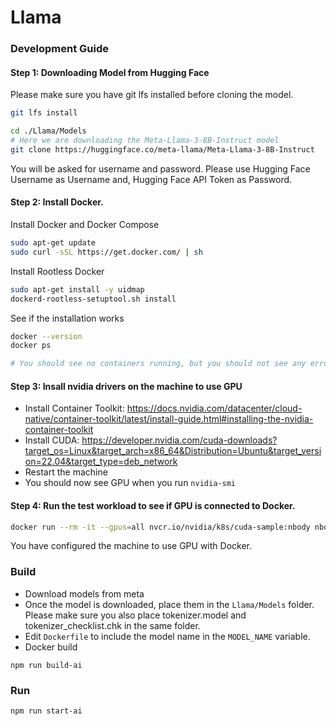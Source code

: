 # Llama 

### Development Guide

#### Step 1: Downloading Model from Hugging Face 

Please make sure you have git lfs installed before cloning the model. 

```bash
git lfs install
```

```bash
cd ./Llama/Models
# Here we are downloading the Meta-Llama-3-8B-Instruct model
git clone https://huggingface.co/meta-llama/Meta-Llama-3-8B-Instruct
```

You will be asked for username and password. 
Please use Hugging Face Username as Username and, 
Hugging Face API Token as Password. 

#### Step 2: Install Docker. 

Install Docker and Docker Compose 

```bash
sudo apt-get update
sudo curl -sSL https://get.docker.com/ | sh  
```

Install Rootless Docker

```bash
sudo apt-get install -y uidmap
dockerd-rootless-setuptool.sh install
```

See if the installation works

```bash
docker --version
docker ps 

# You should see no containers running, but you should not see any errors. 
```

#### Step 3: Insall nvidia drivers on the machine to use GPU

- Install Container Toolkit: https://docs.nvidia.com/datacenter/cloud-native/container-toolkit/latest/install-guide.html#installing-the-nvidia-container-toolkit
- Install CUDA: https://developer.nvidia.com/cuda-downloads?target_os=Linux&target_arch=x86_64&Distribution=Ubuntu&target_version=22.04&target_type=deb_network
- Restart the machine
- You should now see GPU when you run `nvidia-smi`

#### Step 4: Run the test workload to see if GPU is connected to Docker. 

```bash
docker run --rm -it --gpus=all nvcr.io/nvidia/k8s/cuda-sample:nbody nbody -gpu -benchmark
```

You have configured the machine to use GPU with Docker.


### Build 

- Download models from meta
- Once the model is downloaded, place them in the `Llama/Models` folder. Please make sure you also place tokenizer.model and tokenizer_checklist.chk in the same folder.
- Edit `Dockerfile` to include the model name in the `MODEL_NAME` variable.
- Docker build 

```
npm run build-ai
```

### Run

```
npm run start-ai    
```
